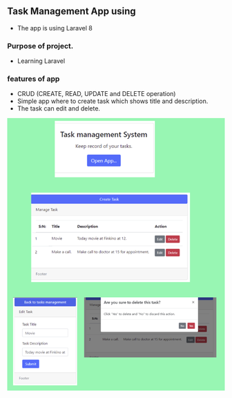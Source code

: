 ## Task Management App using 

- The app is using Laravel 8

### Purpose of project.
- Learning Laravel

### features of app
- CRUD (CREATE, READ, UPDATE and DELETE operation)
- Simple app where to create task which shows title and description.
- The task can edit and delete.

![Task Management](public/uploads/task-management.png)
